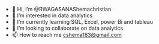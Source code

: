 - 👋 Hi, I’m @RWAGASANAShemachristian
- 👀 I’m interested in data analytics 
- 🌱 I’m currently learning SQL, Excel, power Bi and tableau
- 💞️ I’m looking to collaborate on data analytics
- 📫 How to reach me cshema183@gmail.com

<!---
RWAGASANAShemachristian/RWAGASANAShemachristian is a ✨ special ✨ repository because its `README.md` (this file) appears on your GitHub profile.
You can click the Preview link to take a look at your changes.
--->
